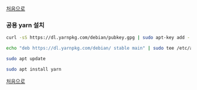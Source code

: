 [처음으로](../README.md)
### 공용 yarn 설치
```sh
curl -sS https://dl.yarnpkg.com/debian/pubkey.gpg | sudo apt-key add -
```
```sh
echo "deb https://dl.yarnpkg.com/debian/ stable main" | sudo tee /etc/apt/sources.list.d/yarn.list
```
```sh
sudo apt update
```
```sh
sudo apt install yarn
```
[처음으로](../README.md)